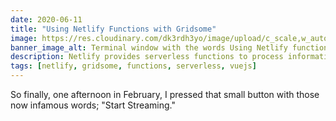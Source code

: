 ```yaml
---
date: 2020-06-11
title: "Using Netlify Functions with Gridsome"
image: https://res.cloudinary.com/dk3rdh3yo/image/upload/c_scale,w_auto/v1591897176/netlify-functions-gridsome_wvvqks.png
banner_image_alt: Terminal window with the words Using Netlify functions with Gridsome 
description: Netlify provides serverless functions to process information, while Gridsome provides a Vue.js based static-site generation. Combining the two allows developers to build static-sites with the same capabilities of dynamic sites; all while maintaining stability and scalability.
tags: [netlify, gridsome, functions, serverless, vuejs]
---
```


So finally, one afternoon in February, I pressed that small button with those now infamous words; "Start Streaming."

<!--more-->

